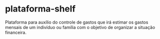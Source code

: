 # plataforma-shelf
Plataforma para auxílio do controle de gastos que irá estimar os gastos mensais de um indivíduo ou família com o objetivo de organizar a situação financeira.
